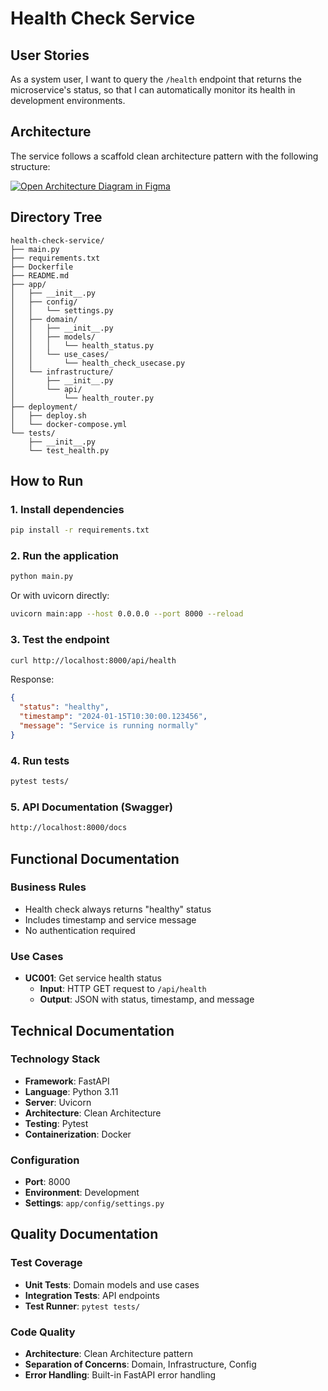 # Health Check Service

## User Stories
As a system user, I want to query the `/health` endpoint that returns the microservice's status, so that I can automatically monitor its health in development environments.

## Architecture

The service follows a scaffold clean architecture pattern with the following structure:

[![Open Architecture Diagram in Figma](https://img.shields.io/badge/Figma-Architecture_Diagram-blue?style=for-the-badge&logo=figma)](https://www.figma.com/board/j8ANmrkNFXwcEwTCL3FxA5/PowerData?node-id=0-1&t=BAvtii6EBYMoHIeB-1)


## Directory Tree

```
health-check-service/
├── main.py
├── requirements.txt
├── Dockerfile
├── README.md
├── app/
│   ├── __init__.py
│   ├── config/
│   │   └── settings.py
│   ├── domain/
│   │   ├── __init__.py
│   │   ├── models/
│   │   │   └── health_status.py
│   │   └── use_cases/
│   │       └── health_check_usecase.py
│   └── infrastructure/
│       ├── __init__.py
│       └── api/
│           └── health_router.py
├── deployment/
│   ├── deploy.sh
│   └── docker-compose.yml
└── tests/
    ├── __init__.py
    └── test_health.py

```

## How to Run

### 1. Install dependencies
```bash
pip install -r requirements.txt
```

### 2. Run the application
```bash
python main.py
```

Or with uvicorn directly:
```bash
uvicorn main:app --host 0.0.0.0 --port 8000 --reload
```

### 3. Test the endpoint
```bash
curl http://localhost:8000/api/health
```

Response:
```json
{
  "status": "healthy",
  "timestamp": "2024-01-15T10:30:00.123456",
  "message": "Service is running normally"
}
```

### 4. Run tests
```bash
pytest tests/
```

### 5. API Documentation (Swagger)
```bash
http://localhost:8000/docs
```

## Functional Documentation

### Business Rules
- Health check always returns "healthy" status
- Includes timestamp and service message
- No authentication required

### Use Cases
- **UC001**: Get service health status
  - **Input**: HTTP GET request to `/api/health`
  - **Output**: JSON with status, timestamp, and message

## Technical Documentation

### Technology Stack
- **Framework**: FastAPI
- **Language**: Python 3.11
- **Server**: Uvicorn
- **Architecture**: Clean Architecture
- **Testing**: Pytest
- **Containerization**: Docker

### Configuration
- **Port**: 8000
- **Environment**: Development
- **Settings**: `app/config/settings.py`

## Quality Documentation

### Test Coverage
- **Unit Tests**: Domain models and use cases
- **Integration Tests**: API endpoints
- **Test Runner**: `pytest tests/`

### Code Quality
- **Architecture**: Clean Architecture pattern
- **Separation of Concerns**: Domain, Infrastructure, Config
- **Error Handling**: Built-in FastAPI error handling
